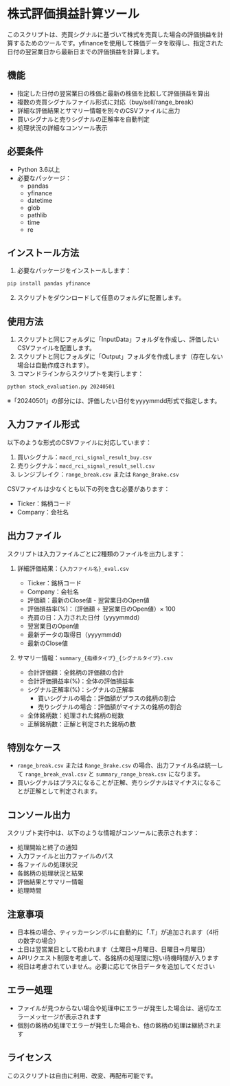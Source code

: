 # 株式評価損益計算ツール

このスクリプトは、売買シグナルに基づいて株式を売買した場合の評価損益を計算するためのツールです。yfinanceを使用して株価データを取得し、指定された日付の翌営業日から最新日までの評価損益を計算します。

## 機能

- 指定した日付の翌営業日の株価と最新の株価を比較して評価損益を算出
- 複数の売買シグナルファイル形式に対応（buy/sell/range_break）
- 詳細な評価結果とサマリー情報を別々のCSVファイルに出力
- 買いシグナルと売りシグナルの正解率を自動判定
- 処理状況の詳細なコンソール表示

## 必要条件

- Python 3.6以上
- 必要なパッケージ：
  - pandas
  - yfinance
  - datetime
  - glob
  - pathlib
  - time
  - re

## インストール方法

1. 必要なパッケージをインストールします：

```bash
pip install pandas yfinance
```

2. スクリプトをダウンロードして任意のフォルダに配置します。

## 使用方法

1. スクリプトと同じフォルダに「InputData」フォルダを作成し、評価したいCSVファイルを配置します。
2. スクリプトと同じフォルダに「Output」フォルダを作成します（存在しない場合は自動作成されます）。
3. コマンドラインからスクリプトを実行します：

```bash
python stock_evaluation.py 20240501
```

※「20240501」の部分には、評価したい日付をyyyymmdd形式で指定します。

## 入力ファイル形式

以下のような形式のCSVファイルに対応しています：

1. 買いシグナル：`macd_rci_signal_result_buy.csv`
2. 売りシグナル：`macd_rci_signal_result_sell.csv`
3. レンジブレイク：`range_break.csv` または `Range_Brake.csv`

CSVファイルは少なくとも以下の列を含む必要があります：
- Ticker：銘柄コード
- Company：会社名

## 出力ファイル

スクリプトは入力ファイルごとに2種類のファイルを出力します：

1. 詳細評価結果：`{入力ファイル名}_eval.csv`
   - Ticker：銘柄コード
   - Company：会社名
   - 評価額：最新のClose値 - 翌営業日のOpen値
   - 評価損益率(%)：（評価額 ÷ 翌営業日のOpen値）× 100
   - 売買の日：入力された日付（yyyymmdd）
   - 翌営業日のOpen値
   - 最新データの取得日（yyyymmdd）
   - 最新のClose値

2. サマリー情報：`summary_{指標タイプ}_{シグナルタイプ}.csv`
   - 合計評価額：全銘柄の評価額の合計
   - 合計評価損益率(%)：全体の評価損益率
   - シグナル正解率(%)：シグナルの正解率
     - 買いシグナルの場合：評価額がプラスの銘柄の割合
     - 売りシグナルの場合：評価額がマイナスの銘柄の割合
   - 全体銘柄数：処理された銘柄の総数
   - 正解銘柄数：正解と判定された銘柄の数

## 特別なケース

- `range_break.csv` または `Range_Brake.csv` の場合、出力ファイル名は統一して `range_break_eval.csv` と `summary_range_break.csv` になります。
- 買いシグナルはプラスになることが正解、売りシグナルはマイナスになることが正解として判定されます。

## コンソール出力

スクリプト実行中は、以下のような情報がコンソールに表示されます：

- 処理開始と終了の通知
- 入力ファイルと出力ファイルのパス
- 各ファイルの処理状況
- 各銘柄の処理状況と結果
- 評価結果とサマリー情報
- 処理時間

## 注意事項

- 日本株の場合、ティッカーシンボルに自動的に「.T」が追加されます（4桁の数字の場合）
- 土日は翌営業日として扱われます（土曜日→月曜日、日曜日→月曜日）
- APIリクエスト制限を考慮して、各銘柄の処理間に短い待機時間が入ります
- 祝日は考慮されていません。必要に応じて休日データを追加してください

## エラー処理

- ファイルが見つからない場合や処理中にエラーが発生した場合は、適切なエラーメッセージが表示されます
- 個別の銘柄の処理でエラーが発生した場合も、他の銘柄の処理は継続されます

## ライセンス

このスクリプトは自由に利用、改変、再配布可能です。